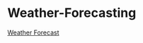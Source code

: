 # Weather-Forecasting
<a href="https://mohammadhumayu.github.io/Weather-Forecasting/">Weather Forecast</a>
